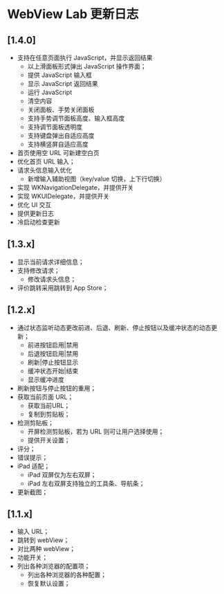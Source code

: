 # WebView Lab 更新日志

<!-- ## [Unreleased]
### Added
### Changed
### Removed
### Fixed -->

## [1.4.0]

- 支持在任意页面执行 JavaScript，并显示返回结果
  + 以上滑面板形式弹出 JavaScript 操作界面；
  + 提供 JavaScript 输入框
  + 显示 JavaScript 返回结果
  + 运行 JavaScript
  + 清空内容
  + 关闭面板、手势关闭面板
  + 支持手势调节面板高度、输入框高度
  + 支持调节面板透明度
  + 支持键盘弹出自适应高度
  + 支持横竖屏自适应高度
- 首页使用空 URL 可新建空白页
- 优化首页 URL 输入；
- 请求头信息输入优化
  + 新增输入辅助视图（key/value 切换，上下行切换）
- 实现 WKNavigationDelegate，并提供开关
- 实现 WKUIDelegate，并提供开关
- 优化 UI 交互
- 提供更新日志
- 冷启动检查更新

## [1.3.x]

- 显示当前请求详细信息；
- 支持修改请求；
  + 修改请求头信息；
- 评价跳转采用跳转到 App Store；

## [1.2.x]

- 通过状态监听动态更改前进、后退、刷新、停止按钮以及缓冲状态的动态更新；
  + 前进按钮启用|禁用
  + 后退按钮启用|禁用
  + 刷新|停止按钮显示
  + 缓冲状态开始|结束
  + 显示缓冲进度
- 刷新按钮与停止按钮的重用；
- 获取当前页面 URL；
  + 获取当前URL；
  + 复制到剪贴板；
- 检测剪贴板；
  + 开屏检测剪贴板，若为 URL 则可让用户选择使用；
  + 提供开关设置；
- 评分；
- 错误提示；
- iPad 适配；
  + iPad 双屏仅为左右双屏；
  + iPad 左右双屏支持独立的工具条、导航条；
- 更新截图；

## [1.1.x]

- 输入 URL；
- 跳转到 webView；
- 对比两种 webView；
- 功能开关；
- 列出各种浏览器的配置项；
	+ 列出各种浏览器的各种配置；
	+ 恢复默认设置；

